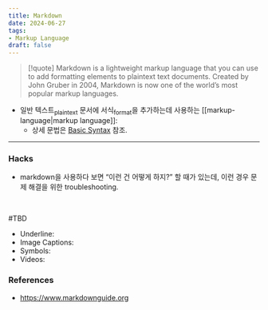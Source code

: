 ```yaml
---
title: Markdown
date: 2024-06-27
tags:
- Markup Language
draft: false
---
```


> [!quote] Markdown is a lightweight markup language that you can use to add formatting elements to plaintext text documents. Created by John Gruber in 2004, Markdown is now one of the world’s most popular markup languages.

- 일반 텍스트<sub>plaintext</sub> 문서에 서식<sub>format</sub>을 추가하는데 사용하는 [[markup-language|markup language]]:
    - 상세 문법은 [Basic Syntax](https://www.markdownguide.org/basic-syntax/) 참조.


---
### Hacks
- markdown을 사용하다 보면 “이런 건 어떻게 하지?” 할 때가 있는데, 이런 경우 문제 해결을 위한 troubleshooting.

<BR />

#TBD

- Underline:
- Image Captions:
- Symbols: 
- Videos:


### References
- https://www.markdownguide.org